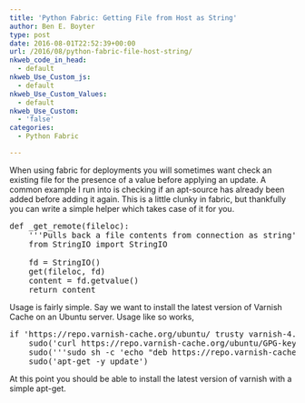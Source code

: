 ```yaml
---
title: 'Python Fabric: Getting File from Host as String'
author: Ben E. Boyter
type: post
date: 2016-08-01T22:52:39+00:00
url: /2016/08/python-fabric-file-host-string/
nkweb_code_in_head:
  - default
nkweb_Use_Custom_js:
  - default
nkweb_Use_Custom_Values:
  - default
nkweb_Use_Custom:
  - 'false'
categories:
  - Python Fabric

---
```

When using fabric for deployments you will sometimes want check an existing file for the presence of a value before applying an update. A common example I run into is checking if an apt-source has already been added before adding it again. This is a little clunky in fabric, but thankfully you can write a simple helper which takes case of it for you.

<pre>def _get_remote(fileloc):
    '''Pulls back a file contents from connection as string'''
    from StringIO import StringIO

    fd = StringIO()
    get(fileloc, fd)
    content = fd.getvalue()
    return content
</pre>

Usage is fairly simple. Say we want to install the latest version of Varnish Cache on an Ubuntu server. Usage like so works,

<pre>if 'https://repo.varnish-cache.org/ubuntu/ trusty varnish-4.0' not in _get_remote('/etc/apt/sources.list.d/varnish-cache.list'):
    sudo('curl https://repo.varnish-cache.org/ubuntu/GPG-key.txt | sudo apt-key add -')
    sudo('''sudo sh -c 'echo "deb https://repo.varnish-cache.org/ubuntu/ trusty varnish-4.0" &gt;&gt; /etc/apt/sources.list.d/varnish-cache.list' ''')
    sudo('apt-get -y update')
</pre>

At this point you should be able to install the latest version of varnish with a simple apt-get.